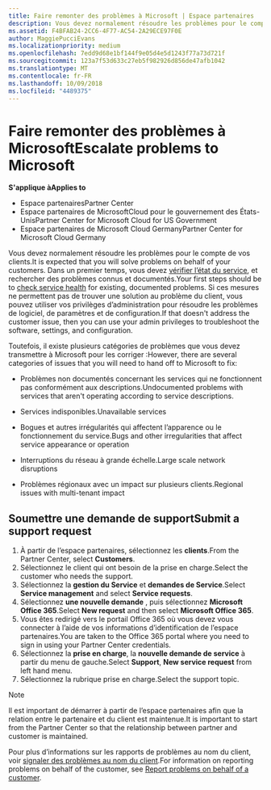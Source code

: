 ```yaml
---
title: Faire remonter des problèmes à Microsoft | Espace partenaires
description: Vous devez normalement résoudre les problèmes pour le compte de vos clients.
ms.assetid: F4BFAB24-2CC6-4F77-AC54-2A29ECE97F0E
author: MaggiePucciEvans
ms.localizationpriority: medium
ms.openlocfilehash: 7edd9d68e1bf144f9e05d4e5d1243f77a73d721f
ms.sourcegitcommit: 123a7f53d633c27eb5f982926d856de47afb1042
ms.translationtype: MT
ms.contentlocale: fr-FR
ms.lasthandoff: 10/09/2018
ms.locfileid: "4489375"
---
```

# <a name="escalate-problems-to-microsoft"></a><span data-ttu-id="9f8bd-103">Faire remonter des problèmes à Microsoft</span><span class="sxs-lookup"><span data-stu-id="9f8bd-103">Escalate problems to Microsoft</span></span>

**<span data-ttu-id="9f8bd-104">S'applique à</span><span class="sxs-lookup"><span data-stu-id="9f8bd-104">Applies to</span></span>**

-  <span data-ttu-id="9f8bd-105">Espace partenaires</span><span class="sxs-lookup"><span data-stu-id="9f8bd-105">Partner Center</span></span>
-  <span data-ttu-id="9f8bd-106">Espace partenaires de MicrosoftCloud pour le gouvernement des États-Unis</span><span class="sxs-lookup"><span data-stu-id="9f8bd-106">Partner Center for Microsoft Cloud for US Government</span></span>
-  <span data-ttu-id="9f8bd-107">Espace partenaires de Microsoft Cloud Germany</span><span class="sxs-lookup"><span data-stu-id="9f8bd-107">Partner Center for Microsoft Cloud Germany</span></span>

<span data-ttu-id="9f8bd-108">Vous devez normalement résoudre les problèmes pour le compte de vos clients.</span><span class="sxs-lookup"><span data-stu-id="9f8bd-108">It is expected that you will solve problems on behalf of your customers.</span></span> <span data-ttu-id="9f8bd-109">Dans un premier temps, vous devez [vérifier l’état du service](check-service-health.md), et rechercher des problèmes connus et documentés.</span><span class="sxs-lookup"><span data-stu-id="9f8bd-109">Your first steps should be to [check service health](check-service-health.md) for existing, documented problems.</span></span> <span data-ttu-id="9f8bd-110">Si ces mesures ne permettent pas de trouver une solution au problème du client, vous pouvez utiliser vos privilèges d’administration pour résoudre les problèmes de logiciel, de paramètres et de configuration.</span><span class="sxs-lookup"><span data-stu-id="9f8bd-110">If that doesn't address the customer issue, then you can use your admin privileges to troubleshoot the software, settings, and configuration.</span></span>

<span data-ttu-id="9f8bd-111">Toutefois, il existe plusieurs catégories de problèmes que vous devez transmettre à Microsoft pour les corriger :</span><span class="sxs-lookup"><span data-stu-id="9f8bd-111">However, there are several categories of issues that you will need to hand off to Microsoft to fix:</span></span>

-   <span data-ttu-id="9f8bd-112">Problèmes non documentés concernant les services qui ne fonctionnent pas conformément aux descriptions.</span><span class="sxs-lookup"><span data-stu-id="9f8bd-112">Undocumented problems with services that aren't operating according to service descriptions.</span></span>

-   <span data-ttu-id="9f8bd-113">Services indisponibles.</span><span class="sxs-lookup"><span data-stu-id="9f8bd-113">Unavailable services</span></span>

-   <span data-ttu-id="9f8bd-114">Bogues et autres irrégularités qui affectent l’apparence ou le fonctionnement du service.</span><span class="sxs-lookup"><span data-stu-id="9f8bd-114">Bugs and other irregularities that affect service appearance or operation</span></span>

-   <span data-ttu-id="9f8bd-115">Interruptions du réseau à grande échelle.</span><span class="sxs-lookup"><span data-stu-id="9f8bd-115">Large scale network disruptions</span></span>

-   <span data-ttu-id="9f8bd-116">Problèmes régionaux avec un impact sur plusieurs clients.</span><span class="sxs-lookup"><span data-stu-id="9f8bd-116">Regional issues with multi-tenant impact</span></span>

## <a name="submit-a-support-request"></a><span data-ttu-id="9f8bd-117">Soumettre une demande de support</span><span class="sxs-lookup"><span data-stu-id="9f8bd-117">Submit a support request</span></span>

1. <span data-ttu-id="9f8bd-118">À partir de l’espace partenaires, sélectionnez les **clients**.</span><span class="sxs-lookup"><span data-stu-id="9f8bd-118">From the Partner Center, select **Customers**.</span></span>
2. <span data-ttu-id="9f8bd-119">Sélectionnez le client qui ont besoin de la prise en charge.</span><span class="sxs-lookup"><span data-stu-id="9f8bd-119">Select the customer who needs the support.</span></span>
3. <span data-ttu-id="9f8bd-120">Sélectionnez la **gestion du Service** et **demandes de Service**.</span><span class="sxs-lookup"><span data-stu-id="9f8bd-120">Select **Service management** and select **Service requests**.</span></span>
4. <span data-ttu-id="9f8bd-121">Sélectionnez **une nouvelle demande** , puis sélectionnez **Microsoft Office 365**.</span><span class="sxs-lookup"><span data-stu-id="9f8bd-121">Select **New request** and then select **Microsoft Office 365**.</span></span>
5. <span data-ttu-id="9f8bd-122">Vous êtes redirigé vers le portail Office 365 où vous devez vous connecter à l’aide de vos informations d’identification de l’espace partenaires.</span><span class="sxs-lookup"><span data-stu-id="9f8bd-122">You are taken to the Office 365 portal where you need to sign in using your Partner Center credentials.</span></span>
6. <span data-ttu-id="9f8bd-123">Sélectionnez la **prise en charge**, la **nouvelle demande de service** à partir du menu de gauche.</span><span class="sxs-lookup"><span data-stu-id="9f8bd-123">Select **Support**, **New service request** from left hand menu.</span></span>
7. <span data-ttu-id="9f8bd-124">Sélectionnez la rubrique prise en charge.</span><span class="sxs-lookup"><span data-stu-id="9f8bd-124">Select the support topic.</span></span>

>[!NOTE]
><span data-ttu-id="9f8bd-125">Il est important de démarrer à partir de l’espace partenaires afin que la relation entre le partenaire et du client est maintenue.</span><span class="sxs-lookup"><span data-stu-id="9f8bd-125">It is important to start from the Partner Center so that the relationship between partner and customer is maintained.</span></span> 


<span data-ttu-id="9f8bd-126">Pour plus d’informations sur les rapports de problèmes au nom du client, voir [signaler des problèmes au nom du client](report-problems-on-behalf-of-a-customer.md).</span><span class="sxs-lookup"><span data-stu-id="9f8bd-126">For information on reporting problems on behalf of the customer, see [Report problems on behalf of a customer](report-problems-on-behalf-of-a-customer.md).</span></span>

 

 



